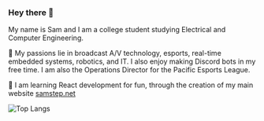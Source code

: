 ### Hey there 👋
My name is Sam and I am a college student studying Electrical and Computer Engineering. 

🔭 My passions lie in broadcast A/V technology, esports, real-time embedded systems, robotics, and IT. I also enjoy making Discord bots in my free time. I am also the Operations Director for the Pacific Esports League.

🌱 I am learning React development for fun, through the creation of my main website [samstep.net](https://samstep.net/)

![Top Langs](https://github-readme-stats.vercel.app/api/top-langs/?username=saamstep&theme=holi&layout=compact)
